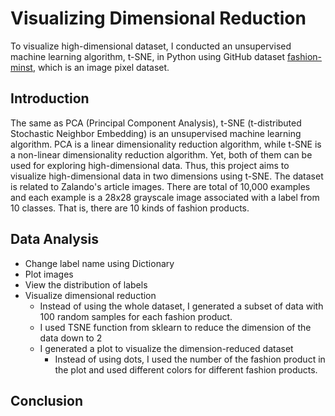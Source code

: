 # Visualizing Dimensional Reduction
To visualize high-dimensional dataset, I conducted an unsupervised machine learning algorithm, t-SNE, in Python using GitHub dataset [fashion-minst](https://github.com/zalandoresearch/fashion-mnist), which is an image pixel dataset.
## Introduction
The same as PCA (Principal Component Analysis), t-SNE (t-distributed Stochastic Neighbor Embedding) is an unsupervised machine learning algorithm. PCA is a linear dimensionality reduction algorithm, while t-SNE is a non-linear dimensionality reduction algorithm. Yet, both of them can be used for exploring high-dimensional data. Thus, this project aims to visualize high-dimensional data in two dimensions using t-SNE. 
The dataset is related to Zalando's article images. There are total of 10,000 examples and each example is a 28x28 grayscale image associated with a label from 10 classes. That is, there are 10 kinds of fashion products.
## Data Analysis
   - Change label name using Dictionary
   - Plot images
   - View the distribution of labels
   - Visualize dimensional reduction
     - Instead of using the whole dataset, I generated a subset of data with 100 random samples for each fashion product.
     - I used TSNE function from sklearn to reduce the dimension of the data down to 2
     - I generated a plot to visualize the dimension-reduced dataset
       - Instead of using dots, I used the number of the fashion product in the plot and used different colors for different fashion products.
## Conclusion 
